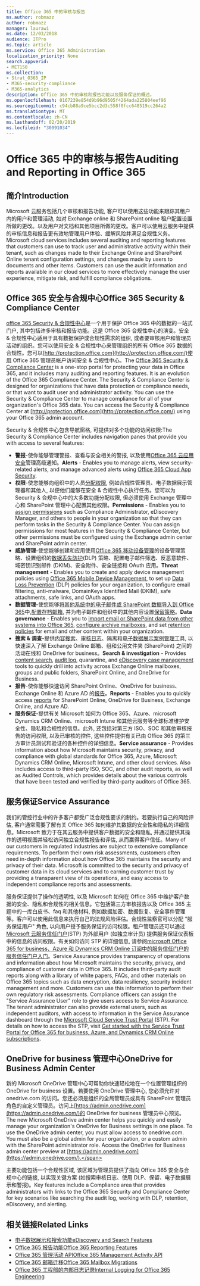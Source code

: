 ```yaml
---
title: Office 365 中的审核与报告
ms.author: robmazz
author: robmazz
manager: laurawi
ms.date: 12/03/2018
audience: ITPro
ms.topic: article
ms.service: Office 365 Administration
localization_priority: None
search.appverid:
- MET150
ms.collection:
- Strat_O365_IP
- M365-security-compliance
- M365-analytics
description: Office 365 中的审核和报告功能以及服务保证的概述。
ms.openlocfilehash: 0167239e854d9b96d9505f4264ada225804eef96
ms.sourcegitcommit: c94cb88a9ce5bcc2d3c558f0fcc648519cc264a2
ms.translationtype: MT
ms.contentlocale: zh-CN
ms.lasthandoff: 02/20/2019
ms.locfileid: "30091034"
---
```

# <a name="auditing-and-reporting-in-office-365"></a><span data-ttu-id="6f200-103">Office 365 中的审核与报告</span><span class="sxs-lookup"><span data-stu-id="6f200-103">Auditing and Reporting in Office 365</span></span>

## <a name="introduction"></a><span data-ttu-id="6f200-104">简介</span><span class="sxs-lookup"><span data-stu-id="6f200-104">Introduction</span></span>
<span data-ttu-id="6f200-p101">Microsoft 云服务包括几个审核和报告功能, 客户可以使用这些功能来跟踪其租户内的用户和管理活动, 如对 Exchange online 和 SharePoint online 租户配置设置所做的更改。以及用户对文档和其他项目所做的更改。客户可以使用云服务中提供的审核信息和报告更有效地管理用户体验、缓解风险并满足合规性义务。</span><span class="sxs-lookup"><span data-stu-id="6f200-p101">Microsoft cloud services includes several auditing and reporting features that customers can use to track user and administrative activity within their tenant, such as changes made to their Exchange Online and SharePoint Online tenant configuration settings, and changes made by users to documents and other items. Customers can use the audit information and reports available in our cloud services to more effectively manage the user experience, mitigate risk, and fulfill compliance obligations.</span></span>

## <a name="office-365-security--compliance-center"></a><span data-ttu-id="6f200-107">Office 365 安全与合规中心</span><span class="sxs-lookup"><span data-stu-id="6f200-107">Office 365 Security & Compliance Center</span></span>
<span data-ttu-id="6f200-p102">[office 365 Security & 合规性中心](https://support.office.com/article/Go-to-the-Office-365-Security-Compliance-Center-7e696a40-b86b-4a20-afcc-559218b7b1b8)是一个用于保护 Office 365 中的数据的一站式门户, 其中包括许多审核和报告功能。这是 Office 365 合规性中心的演变。安全 & 合规性中心适用于具有数据保护或合规性需求的组织, 或者要审核用户和管理员活动的组织。您可以使用安全 & 合规性中心来管理组织的所有 Office 365 数据的合规性。您可以[http://protection.office.com](http://protection.office.com/)使用 Office 365 管理员帐户访问安全 & 合规性中心。</span><span class="sxs-lookup"><span data-stu-id="6f200-p102">The [Office 365 Security & Compliance Center](https://support.office.com/article/Go-to-the-Office-365-Security-Compliance-Center-7e696a40-b86b-4a20-afcc-559218b7b1b8) is a one-stop portal for protecting your data in Office 365, and it includes many auditing and reporting features. It is an evolution of the Office 365 Compliance Center. The Security & Compliance Center is designed for organizations that have data protection or compliance needs, or that want to audit user and administrator activity. You can use the Security & Compliance Center to manage compliance for all of your organization's Office 365 data. You can access the Security & Compliance Center at [http://protection.office.com](http://protection.office.com/) using your Office 365 admin account.</span></span>

<span data-ttu-id="6f200-113">Security & 合规性中心包含导航窗格, 可提供对多个功能的访问权限:</span><span class="sxs-lookup"><span data-stu-id="6f200-113">The Security & Compliance Center includes navigation panes that provide you with access to several features:</span></span>
- <span data-ttu-id="6f200-114">**警报**-使你能够管理警报、查看与安全相关的警报, 以及使用[Office 365 云应用安全](https://docs.microsoft.com/en-us/Office365/SecurityCompliance/office-365-cas-overview)管理高级通知。</span><span class="sxs-lookup"><span data-stu-id="6f200-114">**Alerts** - Enables you to manage alerts, view security-related alerts, and manage advanced alerts using [Office 365 Cloud App Security](https://docs.microsoft.com/en-us/Office365/SecurityCompliance/office-365-cas-overview).</span></span> 
- <span data-ttu-id="6f200-p103">**权限**-使您能够向组织中的人员[分配权限](https://support.office.com/article/Give-users-access-to-the-Office-365-Security-Compliance-Center-2cfce2c8-20c5-47f9-afc4-24b059c1bd76), 例如合规性管理员、电子数据展示管理器和其他人, 以便他们能够在安全 & 合规性中心执行任务。您可以为 Security & 合规中心中的大多数功能分配权限, 但必须使用 Exchange 管理中心和 SharePoint 管理中心配置其他权限。</span><span class="sxs-lookup"><span data-stu-id="6f200-p103">**Permissions** - Enables you to [assign permissions](https://support.office.com/article/Give-users-access-to-the-Office-365-Security-Compliance-Center-2cfce2c8-20c5-47f9-afc4-24b059c1bd76) such as Compliance Administrator, eDiscovery Manager, and others to people in your organization so that they can perform tasks in the Security & Compliance Center. You can assign permissions for most features in the Security & Compliance Center, but other permissions must be configured using the Exchange admin center and SharePoint admin center.</span></span>
- <span data-ttu-id="6f200-117">**威胁管理**-使您能够创建和应用使用[Office 365 移动设备管理](https://support.office.com/article/Overview-of-Mobile-Device-Management-for-Office-365-faa7d8e5-645d-4d59-839c-c8d4c1869e4a)的设备管理策略、设置组织的[数据丢失防护](https://support.office.com/article/Overview-of-data-loss-prevention-policies-1966b2a7-d1e2-4d92-ab61-42efbb137f5e)(DLP) 策略、配置电子邮件筛选、反恶意软件、域密钥识别邮件 (DKIM)、安全附件、安全链接和 OAuth 应用。</span><span class="sxs-lookup"><span data-stu-id="6f200-117">**Threat management** - Enables you to create and apply device management policies using [Office 365 Mobile Device Management](https://support.office.com/article/Overview-of-Mobile-Device-Management-for-Office-365-faa7d8e5-645d-4d59-839c-c8d4c1869e4a), to set up [Data Loss Prevention](https://support.office.com/article/Overview-of-data-loss-prevention-policies-1966b2a7-d1e2-4d92-ab61-42efbb137f5e) (DLP) policies for your organization, to configure email filtering, anti-malware, DomainKeys Identified Mail (DKIM), safe attachments, safe links, and OAuth apps.</span></span>
- <span data-ttu-id="6f200-118">**数据管理**-使您能够[将其他系统中的电子邮件或 SharePoint 数据导入到 Office 365](https://support.office.com/article/Import-PST-files-or-SharePoint-data-to-Office-365-ba688e0a-0fcb-4bd7-8e57-2b669564ea84)中,[配置存档邮箱](https://support.office.com/article/Enable-archive-mailboxes-in-the-Office-365-Security-Compliance-Center-268a109e-7843-405b-bb3d-b9393b2342ce), 并为电子邮件和组织中的其他内容设置[保留策略](https://support.office.com/article/Retention-in-the-Office-365-Security-Compliance-Center-2a0fc432-f18c-45aa-a539-30ab035c608c)。</span><span class="sxs-lookup"><span data-stu-id="6f200-118">**Data governance** - Enables you to [import email or SharePoint data from other systems into Office 365](https://support.office.com/article/Import-PST-files-or-SharePoint-data-to-Office-365-ba688e0a-0fcb-4bd7-8e57-2b669564ea84), [configure archive mailboxes](https://support.office.com/article/Enable-archive-mailboxes-in-the-Office-365-Security-Compliance-Center-268a109e-7843-405b-bb3d-b9393b2342ce), and set [retention policies](https://support.office.com/article/Retention-in-the-Office-365-Security-Compliance-Center-2a0fc432-f18c-45aa-a539-30ab035c608c) for email and other content within your organization.</span></span>
- <span data-ttu-id="6f200-119">**搜索 & 调查**-提供[内容搜索](https://support.office.com/article/Run-a-Content-Search-in-the-Office-365-Security-Compliance-Center-61852fd9-fe8a-4880-a339-cb19ed3bff4a)、[审核日志](https://support.office.com/article/Search-the-audit-log-in-the-Office-365-Security-Compliance-Center-0d4d0f35-390b-4518-800e-0c7ec95e946c)、隔离和[电子数据展示案例管理](https://support.office.com/article/Manage-eDiscovery-cases-in-the-Office-365-Security-Compliance-Center-edea80d6-20a7-40fb-b8c4-5e8c8395f6da)工具, 以快速深入了解 Exchange Online 邮箱、组和公用文件夹 (SharePoint) 之间的活动在线和 OneDrive for business。</span><span class="sxs-lookup"><span data-stu-id="6f200-119">**Search & investigation** - Provides [content search](https://support.office.com/article/Run-a-Content-Search-in-the-Office-365-Security-Compliance-Center-61852fd9-fe8a-4880-a339-cb19ed3bff4a), [audit log](https://support.office.com/article/Search-the-audit-log-in-the-Office-365-Security-Compliance-Center-0d4d0f35-390b-4518-800e-0c7ec95e946c), quarantine, and [eDiscovery case management](https://support.office.com/article/Manage-eDiscovery-cases-in-the-Office-365-Security-Compliance-Center-edea80d6-20a7-40fb-b8c4-5e8c8395f6da) tools to quickly drill into activity across Exchange Online mailboxes, groups and public folders, SharePoint Online, and OneDrive for Business.</span></span>
- <span data-ttu-id="6f200-120">**报告**-使你能够快速访问 SharePoint Online、OneDrive for business、Exchange Online 和 Azure AD 的[报告](https://support.office.com/article/Reports-in-the-Office-365-Security-Compliance-Center-7acd33ce-1ec8-49fb-b625-43bac7b58c5a)。</span><span class="sxs-lookup"><span data-stu-id="6f200-120">**Reports** - Enables you to quickly access [reports](https://support.office.com/article/Reports-in-the-Office-365-Security-Compliance-Center-7acd33ce-1ec8-49fb-b625-43bac7b58c5a) for SharePoint Online, OneDrive for Business, Exchange Online, and Azure AD.</span></span>
- <span data-ttu-id="6f200-p104">**服务保证**-提供有关 Microsoft 如何为 Office 365、Azure、microsoft Dynamics CRM Online、microsoft Intune 和其他云服务等全球标准维护安全性、隐私和合规性的信息。此外, 还包括对第三方 ISO、SOC 和其他审核报告的访问权限, 以及已审核的控件, 这些控件提供有关已由 Office 365 的第三方审计员测试和验证的各种控件的详细信息。</span><span class="sxs-lookup"><span data-stu-id="6f200-p104">**Service assurance** - Provides information about how Microsoft maintains security, privacy, and compliance with global standards for Office 365, Azure, Microsoft Dynamics CRM Online, Microsoft Intune, and other cloud services. Also includes access to third-party ISO, SOC, and other audit reports, as well as Audited Controls, which provides details about the various controls that have been tested and verified by third-party auditors of Office 365.</span></span>

## <a name="service-assurance"></a><span data-ttu-id="6f200-123">服务保证</span><span class="sxs-lookup"><span data-stu-id="6f200-123">Service Assurance</span></span>
<span data-ttu-id="6f200-p105">我们的管控行业中的许多客户都受广泛合规性要求的制约。若要执行自己的风险评估, 客户通常需要了解有关 Office 365 如何维护其数据的安全性和隐私的详细信息。Microsoft 致力于在其云服务中提供客户数据的安全和隐私, 并通过提供其操作的透明视图并轻松访问独立合规性报告和评估, 从而赢得客户信任。</span><span class="sxs-lookup"><span data-stu-id="6f200-p105">Many of our customers in regulated industries are subject to extensive compliance requirements. To perform their own risk assessments, customers often need in-depth information about how Office 365 maintains the security and privacy of their data. Microsoft is committed to the security and privacy of customer data in its cloud services and to earning customer trust by providing a transparent view of its operations, and easy access to independent compliance reports and assessments.</span></span>

<span data-ttu-id="6f200-p106">服务保证提供了操作的透明性, 以及 Microsoft 如何在 Office 365 中维护客户数据的安全、隐私和合规性的相关信息。它包括第三方审核报告以及 Office 365 主题中的一库白皮书、faq 和其他材料, 例如数据加密、数据恢复、安全事件管理等。客户可以使用此信息来执行自己的法规风险评估。合规性监察官可以分配 "服务保证用户" 角色, 以向用户授予服务保证的访问权限。租户管理员还可以通过[Microsoft 云服务信任门户](http://aka.ms/STP)(STP) 为外部用户 (如独立审计员) 提供服务保证仪表板中的信息的访问权限。有关如何访问 STP 的详细信息, 请参阅[microsoft Office 365 for business、Azure 和 Dynamics CRM Online 订阅中的服务信任门户的服务信任门户入门](http://aka.ms/STPHelp)。</span><span class="sxs-lookup"><span data-stu-id="6f200-p106">Service Assurance provides transparency of operations and information about how Microsoft maintains the security, privacy, and compliance of customer data in Office 365. It includes third-party audit reports along with a library of white papers, FAQs, and other materials on Office 365 topics such as data encryption, data resiliency, security incident management and more. Customers can use this information to perform their own regulatory risk assessments. Compliance officers can assign the "Service Assurance User" role to give users access to Service Assurance. The tenant administrator can also provide external users, such as independent auditors, with access to information in the Service Assurance dashboard through the [Microsoft Cloud Service Trust Portal](http://aka.ms/STP) (STP). For details on how to access the STP, visit [Get started with the Service Trust Portal for Office 365 for business, Azure, and Dynamics CRM Online subscriptions](http://aka.ms/STPHelp).</span></span>

## <a name="onedrive-for-business-admin-center"></a><span data-ttu-id="6f200-133">OneDrive for business 管理中心</span><span class="sxs-lookup"><span data-stu-id="6f200-133">OneDrive for Business Admin Center</span></span>
<span data-ttu-id="6f200-p107">新的 Microsoft OneDrive 管理中心可帮助你快速轻松地在一个位置管理组织的 OneDrive for business 设置。若要使用 OneDrive 管理中心, 您必须允许对 onedrive.com 的访问。您还必须是组织的全局管理员或具有 SharePoint 管理员角色的自定义管理员。访问上[https://admin.onedrive.com](https://admin.onedrive.com/)的 OneDrive for business 管理员中心预览。</span><span class="sxs-lookup"><span data-stu-id="6f200-p107">The new Microsoft OneDrive admin center helps you quickly and easily manage your organization's OneDrive for Business settings in one place. To use the OneDrive admin center, you must allow access to onedrive.com. You must also be a global admin for your organization, or a custom admin with the SharePoint administrator role. Access the OneDrive for Business admin center preview at [https://admin.onedrive.com](https://admin.onedrive.com/).</span></span>

<span data-ttu-id="6f200-138">主要功能包括一个合规性区域, 该区域为管理员提供了指向 Office 365 安全与合规中心的链接, 以实现关键方案 (如搜索审核日志、使用 DLP、保留、电子数据展示和警报)。</span><span class="sxs-lookup"><span data-stu-id="6f200-138">Key features include a Compliance area that provides administrators with links to the Office 365 Security and Compliance Center for key scenarios like searching the audit log, working with DLP, retention, eDiscovery, and alerting.</span></span>

## <a name="related-links"></a><span data-ttu-id="6f200-139">相关链接</span><span class="sxs-lookup"><span data-stu-id="6f200-139">Related Links</span></span>
- [<span data-ttu-id="6f200-140">电子数据展示和搜索功能</span><span class="sxs-lookup"><span data-stu-id="6f200-140">eDiscovery and Search Features</span></span>](office-365-ediscovery-and-search-features.md)
- [<span data-ttu-id="6f200-141">Office 365 报告功能</span><span class="sxs-lookup"><span data-stu-id="6f200-141">Office 365 Reporting Features</span></span>](office-365-reporting-features.md)
- [<span data-ttu-id="6f200-142">Office 365 管理活动 API</span><span class="sxs-lookup"><span data-stu-id="6f200-142">Office 365 Management Activity API</span></span>](office-365-management-activity-api.md)
- [<span data-ttu-id="6f200-143">Office 365 邮箱迁移</span><span class="sxs-lookup"><span data-stu-id="6f200-143">Office 365 Mailbox Migrations</span></span>](office-365-mailbox-migrations.md)
- [<span data-ttu-id="6f200-144">Office 365 工程部的内部日志记录</span><span class="sxs-lookup"><span data-stu-id="6f200-144">Internal Logging for Office 365 Engineering</span></span>](office-365-internal-logging.md)